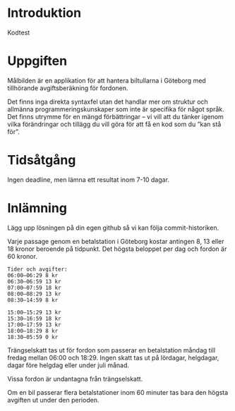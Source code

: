 # Introduktion 
Kodtest

# Uppgiften
Målbilden är en applikation för att hantera biltullarna i Göteborg med tillhörande avgiftsberäkning för fordonen.

Det finns inga direkta syntaxfel utan det handlar mer om struktur och allmänna programmeringskunskaper som inte är specifika för något språk. 
Det finns utrymme för en mängd förbättringar – vi vill att du tänker igenom vilka förändringar och tillägg du vill göra för att få en kod som du ”kan stå för”.

# Tidsåtgång
Ingen deadline, men lämna ett resultat inom 7-10 dagar.  

# Inlämning
Lägg upp lösningen på din egen github så vi kan följa commit-historiken. 

Varje passage genom en betalstation i Göteborg kostar antingen 8, 13 eller 18 kronor beroende på tidpunkt. 
Det högsta beloppet per dag och fordon är 60 kronor.

```
Tider och avgifter:
06:00–06:29 8 kr
06:30–06:59 13 kr
07:00–07:59 18 kr
08:00–08:29 13 kr
08:30–14:59 8 kr

15:00–15:29 13 kr
15:30–16:59 18 kr
17:00–17:59 13 kr
18:00–18:29 8 kr
18:30–05:59 0 kr
``` 

Trängselskatt tas ut för fordon som passerar en betalstation måndag till fredag mellan 06:00 och 18:29. 
Ingen skatt tas ut på lördagar, helgdagar, dagar före helgdag eller under juli månad. 

Vissa fordon är undantagna från trängselskatt. 

Om en bil passerar flera betalstationer inom 60 minuter tas bara den högsta avgiften ut under den perioden.